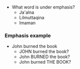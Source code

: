 - What word is under emphasis?
  - Ja'alna
  - Lilmuttaqina
  - Imaman 

### Emphasis example

- John burned the book
  - JOHN burned the book?
  - John BURNED the book?
  - John burned THE BOOK?
